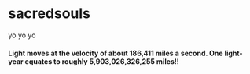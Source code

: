 # sacredsouls


yo yo yo

#### Light moves at the velocity of about 186,411 miles a second. One light-year equates to roughly 5,903,026,326,255 miles!!